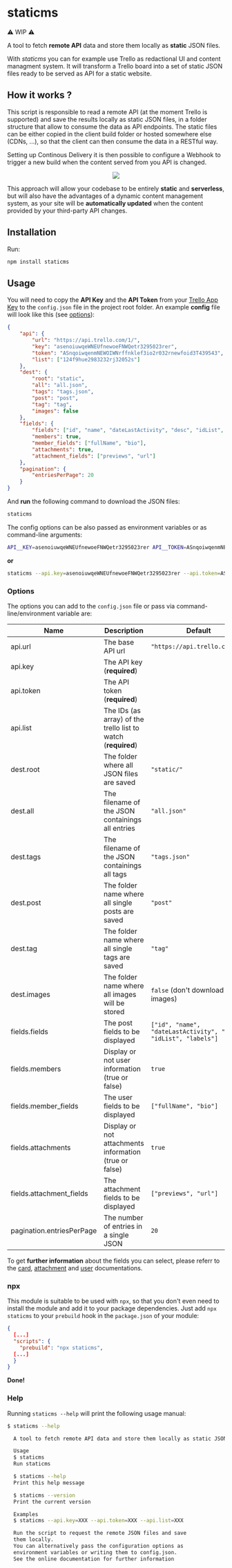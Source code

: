 # staticms
⚠️ WIP ⚠️

A tool to fetch **remote API** data and store them locally as **static** JSON files.

With *staticms* you can for example use Trello as redactional UI and content managment system. It will transform a Trello board into a set of static JSON files ready to be served as API for a static website.

## How it works ?

This script is responsible to read a remote API (at the moment Trello is supported) and save the results locally as static JSON files, in a folder structure that allow to consume the data as API endpoints.
The static files can be either copied in the client build folder or hosted somewhere else (CDNs, ...), so that the client can then consume the data in a RESTful way.

Setting up Continous Delivery it is then possible to configure a Webhook to trigger a new build when the content served from you API is changed.

<p align="center" >
    <img src="https://i.imgur.com/o1IGCDT.png">
</p>

This approach will allow your codebase to be entirely **static** and **serverless**, but will also have the advantages of a dynamic content management system, as your site will be **automatically updated** when the content provided by your third-party API changes.

## Installation

Run:
```sh
npm install staticms
```

## Usage

You will need to copy the **API Key** and the **API Token** from your [Trello App Key](https://trello.com/app-key) to the `config.json` file in the project root folder. An example **config** file will look like this (see [options](#options)):

```JSON
{
    "api": {
        "url": "https://api.trello.com/1/",
        "key": "asenoiuwqeWNEUfnewoeFNWQetr3295023rer",
        "token": "ASnqoiwqenmNEWOIWNrffnklef3io2r032rnewfoid3T439543",
        "list": ["124f9hue2983232rj32052s"]
    },
    "dest": {
        "root": "static",
        "all": "all.json",
        "tags": "tags.json",
        "post": "post",
        "tag": "tag",
        "images": false
    },
    "fields": {
        "fields": ["id", "name", "dateLastActivity", "desc", "idList", "labels"],
        "members": true,
        "member_fields": ["fullName", "bio"],
        "attachments": true,
        "attachment_fields": ["previews", "url"]
    },
    "pagination": {
        "entriesPerPage": 20
    }
}
```

And **run** the following command to download the JSON files:
```sh
staticms
```

The config options can be also passed as environment variables or as command-line arguments:
```sh
API__KEY=asenoiuwqeWNEUfnewoeFNWQetr3295023rer API__TOKEN=ASnqoiwqenmNEWOIWNrffnklef3io2r032rnewfoid3T439543 API__LIST=124f9hue2983232rj32052s staticms
```

**or**

```sh
staticms --api.key=asenoiuwqeWNEUfnewoeFNWQetr3295023rer --api.token=ASnqoiwqenmNEWOIWNrffnklef3io2r032rnewfoid3T439543 --api.list=124f9hue2983232rj32052s
```

### Options

The options you can add to the `config.json` file or pass via command-line/environment variable are:

| Name        | Description                                       | Default                       |
|-------------|---------------------------------------------------|-------------------------------|
| api.url     | The base API url                                  | `"https://api.trello.com/1/"` |
| api.key     | The API key (**required**)                        |                               |
| api.token   | The API token (**required**)                      |                               |
| api.list    | The IDs (as array) of the trello list to watch (**required**) |                               |
| dest.root   | The folder where all JSON files are saved         | `"static/"`               |
| dest.all    | The filename of the JSON containings all entries  | `"all.json"`                  |
| dest.tags   | The filename of the JSON containings all tags     | `"tags.json"`                 |
| dest.post   | The folder name where all single posts are saved  | `"post"`                      |
| dest.tag    | The folder name where all single tags are saved   | `"tag"`                       |
| dest.images | The folder name where all images will be stored   | `false` (don't download images) |
| fields.fields | The post fields to be displayed                 | `["id", "name", "dateLastActivity", "desc", "idList", "labels"]` |
| fields.members | Display or not user information (true or false) | `true`                      |
| fields.member_fields | The user fields to be displayed           | `["fullName", "bio"]`       |
| fields.attachments | Display or not attachments information (true or false) | `true`           |
| fields.attachment_fields | The attachment fields to be displayed | `["previews", "url"]`       |
| pagination.entriesPerPage | The number of entries in a single JSON | `20`                        |


To get **further information** about the fields you can select, please referr to the [card](https://developers.trello.com/reference#card-object), [attachment](https://developers.trello.com/v1.0/reference#attachments) and [user](https://developers.trello.com/v1.0/reference#member-object) documentations.

### npx

This module is suitable to be used with `npx`, so that you don't even need to install the module and add it to your package dependencies.
Just add `npx staticms` to your `prebuild` hook in the `package.json` of your module:

```JSON
{
  [...]
  "scripts": {
    "prebuild": "npx staticms",
  [...]
  }
}
```

**Done!**

### Help

Running `staticms --help` will print the following usage manual:
```sh
$ staticms --help

  A tool to fetch remote API data and store them locally as static JSON files

  Usage
  $ staticms
  Run staticms

  $ staticms --help
  Print this help message

  $ staticms --version
  Print the current version

  Examples
  $ staticms --api.key=XXX --api.token=XXX --api.list=XXX

  Run the script to request the remote JSON files and save
  them locally.
  You can alternatively pass the configuration options as
  environment variables or writing them to config.json.
  See the online documentation for further information

```
